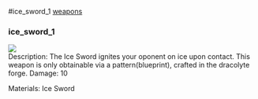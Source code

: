 #ice_sword_1
<a href="/posts/wiki/weapons">weapons</a>
<div class="iteminfo">
<h3>ice_sword_1</h3>
<img class="pixelimage" src="https://dragon-force-studio.com/images/EF_wiki/ice_sword_1.png">

</div>
Description: The Ice Sword ignites your oponent on ice upon contact.  This weapon is only obtainable via a pattern(blueprint), crafted in the dracolyte forge. 
Damage: 10 

Materials: Ice Sword